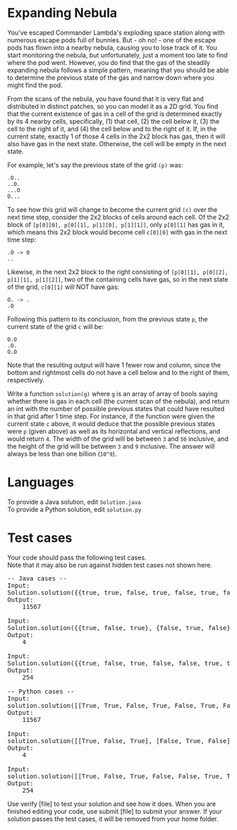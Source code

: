 Expanding Nebula
================

You've escaped Commander Lambda's exploding space station along with numerous escape pods full of bunnies. But - oh no! - one of the escape pods has flown into a nearby nebula, causing you to lose track of it. You start monitoring the nebula, but unfortunately, just a moment too late to find where the pod went. However, you do find that the gas of the steadily expanding nebula follows a simple pattern, meaning that you should be able to determine the previous state of the gas and narrow down where you might find the pod.

From the scans of the nebula, you have found that it is very flat and distributed in distinct patches, so you can model it as a 2D grid. You find that the current existence of gas in a cell of the grid is determined exactly by its 4 nearby cells, specifically, (1) that cell, (2) the cell below it, (3) the cell to the right of it, and (4) the cell below and to the right of it. If, in the current state, exactly 1 of those 4 cells in the 2x2 block has gas, then it will also have gas in the next state. Otherwise, the cell will be empty in the next state.

For example, let's say the previous state of the grid `(p)` was:
```
.O..
..O.
...O
O...
```

To see how this grid will change to become the current grid `(c)` over the next time step, consider the 2x2 blocks of cells around each cell.  Of the 2x2 block of `[p[0][0], p[0][1], p[1][0], p[1][1]]`, only `p[0][1]` has gas in it, which means this 2x2 block would become cell `c[0][0]` with gas in the next time step:
```
.O -> O
..
```

Likewise, in the next 2x2 block to the right consisting of `[p[0][1], p[0][2], p[1][1], p[1][2]]`, two of the containing cells have gas, so in the next state of the grid, `c[0][1]` will NOT have gas:
```
O. -> .
.O
```

Following this pattern to its conclusion, from the previous state `p`, the current state of the grid `c` will be:
```
O.O
.O.
O.O
```

Note that the resulting output will have 1 fewer row and column, since the bottom and rightmost cells do not have a cell below and to the right of them, respectively.

Write a function `solution(g)` where `g` is an array of array of bools saying whether there is gas in each cell (the current scan of the nebula), and return an int with the number of possible previous states that could have resulted in that grid after 1 time step.  For instance, if the function were given the current state `c` above, it would deduce that the possible previous states were `p` (given above) as well as its horizontal and vertical reflections, and would return `4`. The width of the grid will be between `3` and `50` inclusive, and the height of the grid will be between `3` and `9` inclusive.  The answer will always be less than one billion (`10^9`).

Languages
=========

To provide a Java solution, edit `Solution.java`  
To provide a Python solution, edit `solution.py`

Test cases
==========
Your code should pass the following test cases.  
Note that it may also be run against hidden test cases not shown here.

<pre>
-- Java cases --
Input:
Solution.solution({{true, true, false, true, false, true, false, true, true, false}, {true, true, false, false, false, false, true, true, true, false}, {true, true, false, false, false, false, false, false, false, true}, {false, true, false, false, false, false, true, true, false, false}})
Output:
    11567

Input:
Solution.solution({{true, false, true}, {false, true, false}, {true, false, true}})
Output:
    4

Input:
Solution.solution({{true, false, true, false, false, true, true, true}, {true, false, true, false, false, false, true, false}, {true, true, true, false, false, false, true, false}, {true, false, true, false, false, false, true, false}, {true, false, true, false, false, true, true, true}}
Output:
    254

-- Python cases --
Input:
solution.solution([[True, True, False, True, False, True, False, True, True, False], [True, True, False, False, False, False, True, True, True, False], [True, True, False, False, False, False, False, False, False, True], [False, True, False, False, False, False, True, True, False, False]])
Output:
    11567

Input:
solution.solution([[True, False, True], [False, True, False], [True, False, True]])
Output:
    4

Input:
solution.solution([[True, False, True, False, False, True, True, True], [True, False, True, False, False, False, True, False], [True, True, True, False, False, False, True, False], [True, False, True, False, False, False, True, False], [True, False, True, False, False, True, True, True]])
Output:
    254
</pre>

Use verify [file] to test your solution and see how it does. When you are finished editing your code, use submit [file] to submit your answer. If your solution passes the test cases, it will be removed from your home folder.
